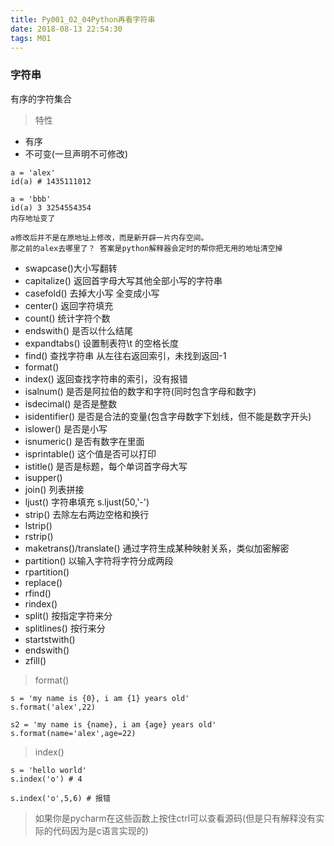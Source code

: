 ```yaml
---
title: Py001_02_04Python再看字符串
date: 2018-08-13 22:54:30
tags: M01
---
```


### 字符串

有序的字符集合

> 特性

- 有序
- 不可变(一旦声明不可修改)

```
a = 'alex'
id(a) # 1435111012

a = 'bbb'
id(a) 3 3254554354 
内存地址变了

a修改后并不是在原地址上修改，而是新开辟一片内存空间。
那之前的alex去哪里了？ 答案是python解释器会定时的帮你把无用的地址清空掉
```

- swapcase()大小写翻转
- capitalize() 返回首字母大写其他全部小写的字符串
- casefold() 去掉大小写 全变成小写
- center() 返回字符填充 
- count() 统计字符个数
- endswith() 是否以什么结尾
- expandtabs() 设置制表符\t 的空格长度
- find() 查找字符串 从左往右返回索引，未找到返回-1
- format() 
- index() 返回查找字符串的索引，没有报错
- isalnum() 是否是阿拉伯的数字和字符(同时包含字母和数字)
- isdecimal() 是否是整数
- isidentifier() 是否是合法的变量(包含字母数字下划线，但不能是数字开头)
- islower() 是否是小写
- isnumeric() 是否有数字在里面
- isprintable() 这个值是否可以打印
- istitle() 是否是标题，每个单词首字母大写
- isupper()
- join() 列表拼接
- ljust() 字符串填充 s.ljust(50,'-')
- strip() 去除左右两边空格和换行
- lstrip()
- rstrip()
- maketrans()/translate() 通过字符生成某种映射关系，类似加密解密
- partition() 以输入字符将字符分成两段
- rpartition() 
- replace()
- rfind()
- rindex()
- split() 按指定字符来分
- splitlines() 按行来分
- startstwith()
- endswith()
- zfill() 

> format()

```
s = 'my name is {0}, i am {1} years old'
s.format('alex',22)

s2 = 'my name is {name}, i am {age} years old'
s.format(name='alex',age=22)
```

> index()

```
s = 'hello world'
s.index('o') # 4

s.index('o',5,6) # 报错
```

> 如果你是pycharm在这些函数上按住ctrl可以查看源码(但是只有解释没有实际的代码因为是c语言实现的)
